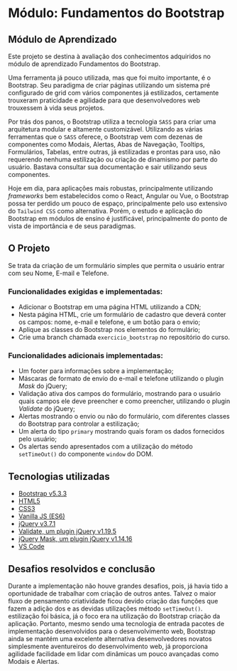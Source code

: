 # Módulo: Fundamentos do Bootstrap

## Módulo de Aprendizado

Este projeto se destina à avaliação dos conhecimentos adquiridos no módulo de aprendizado Fundamentos do Bootstrap.

Uma ferramenta já pouco utilizada, mas que foi muito importante, é o Bootstrap. Seu paradigma de criar páginas utilizando um sistema pré configurado de grid com vários componentes já estilizados, certamente trouxeram praticidade e agilidade para que desenvolvedores web trouxessem à vida seus projetos.

Por trás dos panos, o Bootstrap utiliza a tecnologia <code>SASS</code> para criar uma arquitetura modular e altamente customizável. Utilizando as várias ferramentas que o <code>SASS</code> oferece, o Bootstrap vem com dezenas de componentes como Modais, Alertas, Abas de Navegação, Tooltips, Formulários, Tabelas, entre outras, já estilizadas e prontas para uso, não requerendo nenhuma estilização ou criação de dinamismo por parte do usuário. Bastava consultar sua documentação e sair utilizando seus componentes.

Hoje em dia, para aplicações mais robustas, principalmente utilizando <i>frameworks</i> bem estabelecidos como o React, Angular ou Vue, o Bootstrap possa ter perdido um pouco de espaço, principalmente pelo uso extensivo do <code>Tailwind CSS</code> como alternativa. Porém, o estudo e aplicação do Bootstrap em módulos de ensino é justificável, principalmente do ponto de vista de importância e de seus paradigmas.

## O Projeto

Se trata da criação de um formulário simples que permita o usuário entrar com seu Nome, E-mail e Telefone.

### Funcionalidades exigidas e implementadas:

-   Adicionar o Bootstrap em uma página HTML utilizando a CDN;
-   Nesta página HTML, crie um formulário de cadastro que deverá conter os campos: nome, e-mail e telefone, e um botão para o envio;
-   Aplique as classes do Bootstrap nos elementos do formulário;
-   Crie uma branch chamada <code>exercicio_bootstrap</code> no repositório do curso.

### Funcionalidades adicionais implementadas:

-   Um footer para informações sobre a implementação;
-   Máscaras de formato de envio do e-mail e telefone utilizando o plugin <i>Mask</i> do jQuery;
-   Validação ativa dos campos do formulário, mostrando para o usuário quais campos ele deve preencher e como preencher, utilizando o plugin <i>Validate</i> do jQuery;
-   Alertas mostrando o envio ou não do formulário, com diferentes classes do Bootstrap para controlar a estilização;
-   Um alerta do tipo <code>primary</code> mostrando quais foram os dados fornecidos pelo usuário;
-   Os alertas sendo apresentados com a utilização do método <code>setTimeOut()</code> do componente <code>window</code> do DOM.

## Tecnologias utilizadas

-   [Bootstrap v5.3.3](https://getbootstrap.com/)
-   [HTML5](https://developer.mozilla.org/en-US/docs/Web/HTML)
-   [CSS3](https://developer.mozilla.org/en-US/docs/Web/CSS)
-   [Vanilla JS (ES6)](https://developer.mozilla.org/en-US/docs/Web/JavaScript)
-   [jQuery v3.7.1](https://jquery.com/)
-   [Validate, um plugin jQuery v1.19.5](https://jqueryvalidation.org/)
-   [jQuery Mask, um plugin jQuery v1.14.16](https://igorescobar.github.io/jQuery-Mask-Plugin/)
-   [VS Code](https://code.visualstudio.com/Download)

## Desafios resolvidos e conclusão

Durante a implementação não houve grandes desafios, pois, já havia tido a oportunidade de trabalhar com criação de outros antes. Talvez o
maior fluxo de pensamento criatividade ficou devido criação das funções que fazem a adição dos e as devidas utilizações método <code>setTimeOut()</code>. estilização foi básica, já o foco era na utilização do Bootstrap criação da aplicação. Portanto, mesmo sendo uma tecnologia de entrada pacotes de implementação desenvolvidos para o desenvolvimento web, Bootstrap ainda se mantém uma excelente alternativa desenvolvedores novatos simplesmente aventureiros do desenvolvimento web, já proporciona agilidade facilidade em lidar com dinâmicas um pouco avançadas como Modais e Alertas.
